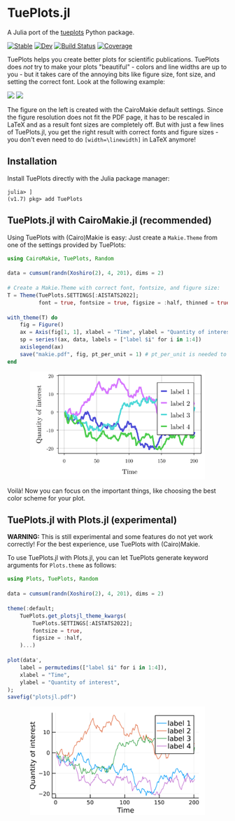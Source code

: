 # TuePlots.jl

A Julia port of the [tueplots](https://github.com/pnkraemer/tueplots/) Python package.

[![Stable](https://img.shields.io/badge/docs-stable-blue.svg)](https://nathanaelbosch.github.io/TuePlots.jl/stable/)
[![Dev](https://img.shields.io/badge/docs-dev-blue.svg)](https://nathanaelbosch.github.io/TuePlots.jl/dev/)
[![Build Status](https://github.com/nathanaelbosch/TuePlots.jl/actions/workflows/CI.yml/badge.svg?branch=main)](https://github.com/nathanaelbosch/TuePlots.jl/actions/workflows/CI.yml?query=branch%3Amain)
[![Coverage](https://codecov.io/gh/nathanaelbosch/TuePlots.jl/branch/main/graph/badge.svg)](https://codecov.io/gh/nathanaelbosch/TuePlots.jl)

TuePlots helps you create better plots for scientific publications.
TuePlots does _not_ try to make your plots "beautiful" - colors and line widths are up to you - but it takes care of the annoying bits like figure size, font size, and setting the correct font.
Look at the following example:

<img src="files/paper_before.svg" width="400"/> <img src="files/paper_after.svg" width="400"/>

The figure on the left is created with the CairoMakie default settings.
Since the figure resolution does not fit the PDF page, it has to be rescaled in LaTeX and as a result font sizes are completely off.
But with just a few lines of TuePlots.jl, you get the right result with correct fonts and figure sizes - you don't even need to do `[width=\linewidth]` in LaTeX anymore!

## Installation

Install TuePlots directly with the Julia package manager:

```
julia> ]
(v1.7) pkg> add TuePlots
```

## TuePlots.jl with CairoMakie.jl (recommended)

Using TuePlots with (Cairo)Makie is easy: Just create a `Makie.Theme` from one of the settings provided by TuePlots:

```julia
using CairoMakie, TuePlots, Random

data = cumsum(randn(Xoshiro(2), 4, 201), dims = 2)

# Create a Makie.Theme with correct font, fontsize, and figure size:
T = Theme(TuePlots.SETTINGS[:AISTATS2022];
          font = true, fontsize = true, figsize = :half, thinned = true)

with_theme(T) do
    fig = Figure()
    ax = Axis(fig[1, 1], xlabel = "Time", ylabel = "Quantity of interest")
    sp = series!(ax, data, labels = ["label $i" for i in 1:4])
    axislegend(ax)
    save("makie.pdf", fig, pt_per_unit = 1) # pt_per_unit is needed to ensure the correct sizes
end
```

<p align="center">
<img src="./files/makie.svg" width="400" />
</p>

Voilà! Now you can focus on the important things, like choosing the best color scheme for your plot.

## TuePlots.jl with Plots.jl (experimental)

**WARNING:** This is still experimental and some features do not yet work correctly! For the best experience, use TuePlots with (Cairo)Makie.

To use TuePlots.jl with Plots.jl, you can let TuePlots generate keyword arguments for `Plots.theme` as follows:

```julia
using Plots, TuePlots, Random

data = cumsum(randn(Xoshiro(2), 4, 201), dims = 2)

theme(:default;
    TuePlots.get_plotsjl_theme_kwargs(
        TuePlots.SETTINGS[:AISTATS2022];
        fontsize = true,
        figsize = :half,
    )...)

plot(data',
    label = permutedims(["label $i" for i in 1:4]),
    xlabel = "Time",
    ylabel = "Quantity of interest",
);
savefig("plotsjl.pdf")
```

<p align="center">
<img src="./files/plotsjl.svg" width="400" />
</p>
